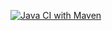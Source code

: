 [![Java CI with Maven](https://github.com/s18629/stepik6.5/actions/workflows/maven.yml/badge.svg)](https://github.com/s18629/stepik6.5/actions/workflows/maven.yml)
